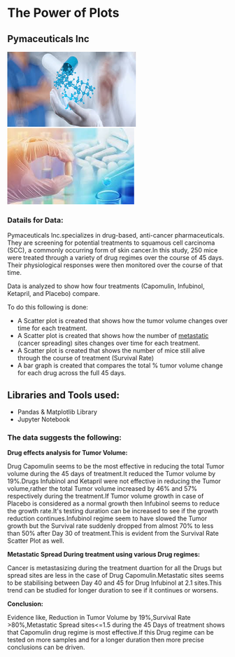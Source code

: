 # The Power of Plots

## Pymaceuticals Inc

![Laboratory](Images/pharma_image2.png) ![Laboratory](Images/pharma_image.png)


### Datails for Data:
Pymaceuticals Inc.specializes in drug-based, anti-cancer pharmaceuticals. They are screening for potential treatments to squamous cell carcinoma (SCC), a commonly occurring form of skin cancer.In this study, 250 mice were treated through a variety of drug regimes over the course of 45 days. Their physiological responses were then monitored over the course of that time. 

Data is analyzed to show how four treatments (Capomulin, Infubinol, Ketapril, and Placebo) compare.

To do this following is done:

* A Scatter plot is created that shows how the tumor volume changes over time for each treatment.
* A Scatter plot is created that shows how the number of [metastatic](https://en.wikipedia.org/wiki/Metastasis) (cancer spreading) sites changes over time for each treatment.
* A Scatter plot is created that shows the number of mice still alive through the course of treatment (Survival Rate)
* A bar graph is created that compares the total % tumor volume change for each drug across the full 45 days.

## Libraries and Tools used:
-	Pandas & Matplotlib Library 
-	Jupyter Notebook


### The data suggests the following:

**Drug effects analysis for Tumor Volume:**

Drug Capomulin seems to be the most effective in reducing the total Tumor volume during the 45 days of treatment.It reduced 
the Tumor volume by 19%.Drugs Infubinol and Ketapril were not effective in reducing the Tumor volume,rather the total Tumor 
volume increased by 46% and 57% respectively during the treatment.If Tumor volume growth in case of Placebo is considered 
as a normal growth then Infubinol seems to reduce the growth rate.It's testing duration can be increased to see if the 
growth reduction continues.Infubinol regime seem to have slowed the Tumor growth but the Survival rate suddenly dropped 
from almost 70% to less than 50% after Day 30 of treatment.This is evident from the Survival Rate Scatter Plot as well. 

**Metastatic Spread During treatment using various Drug regimes:**

Cancer is metastasizing during the treatment duartion for all the Drugs but spread sites are less in the case of Drug 
Capomulin.Metastatic sites seems to be stabilising between Day 40 and 45 for Drug Infubinol at 2.1 sites.This trend can 
be studied for longer duration to see if it continues or worsens.

**Conclusion:**

Evidence like, Reduction in Tumor Volume by 19%,Survival Rate >80%,Metastatic Spread sites<=1.5 during the 45 Days of 
treatment shows that Capomulin drug regime is most effective.If this Drug regime can be tested on more samples and 
for a longer duration then more precise conclusions can be driven.
